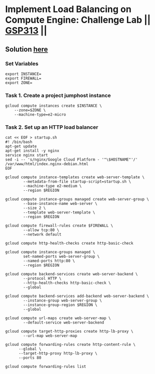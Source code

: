 # Implement Load Balancing on Compute Engine: Challenge Lab || [GSP313](https://www.cloudskillsboost.google/focuses/10258?parent=catalog) ||

## Solution [here]()

### Set Variables
```
export INSTANCE=
export FIREWALL=
export ZONE=
```
### Task 1. Create a project jumphost instance ###
```
gcloud compute instances create $INSTANCE \
    --zone=$ZONE \
    --machine-type=e2-micro
```
### Task 2. Set up an HTTP load balancer ###
```
cat << EOF > startup.sh
#! /bin/bash
apt-get update
apt-get install -y nginx
service nginx start
sed -i -- 's/nginx/Google Cloud Platform - '"\$HOSTNAME"'/' /var/www/html/index.nginx-debian.html
EOF
```
```
gcloud compute instance-templates create web-server-template \
        --metadata-from-file startup-script=startup.sh \
        --machine-type e2-medium \
        --region $REGION
```
```
gcloud compute instance-groups managed create web-server-group \
        --base-instance-name web-server \
        --size 2 \
        --template web-server-template \
        --region $REGION
```
```
gcloud compute firewall-rules create $FIREWALL \
        --allow tcp:80 \
        --network default
```
```
gcloud compute http-health-checks create http-basic-check
```
```
gcloud compute instance-groups managed \
        set-named-ports web-server-group \
        --named-ports http:80 \
        --region $REGION
```
```
gcloud compute backend-services create web-server-backend \
        --protocol HTTP \
        --http-health-checks http-basic-check \
        --global
```
```
gcloud compute backend-services add-backend web-server-backend \
        --instance-group web-server-group \
        --instance-group-region $REGION \
        --global
```
```
gcloud compute url-maps create web-server-map \
        --default-service web-server-backend
```
```
gcloud compute target-http-proxies create http-lb-proxy \
        --url-map web-server-map
```
```
gcloud compute forwarding-rules create http-content-rule \
      --global \
      --target-http-proxy http-lb-proxy \
      --ports 80
```
```
gcloud compute forwarding-rules list
```
